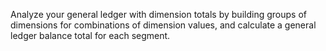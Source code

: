 Analyze your general ledger with dimension totals by building groups of dimensions for combinations of dimension values, and calculate a general ledger balance total for each segment.